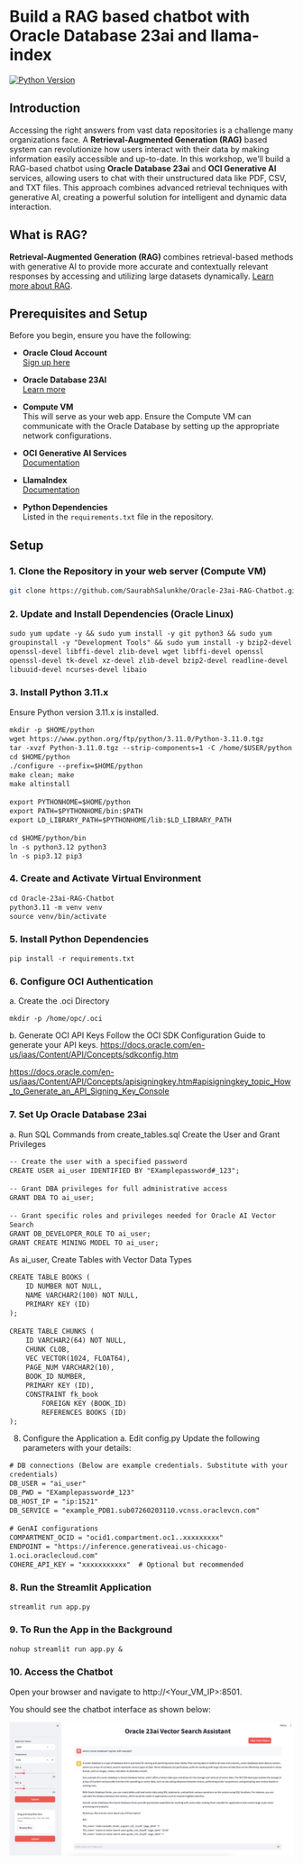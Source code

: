 # Build a RAG based chatbot with Oracle Database 23ai and llama-index

[![Python Version](https://img.shields.io/badge/python-3.11.x-blue.svg)](https://www.python.org/downloads/release/python-3110/)

## Introduction

Accessing the right answers from vast data repositories is a challenge many organizations face. A **Retrieval-Augmented Generation (RAG)** based system can revolutionize how users interact with their data by making information easily accessible and up-to-date. In this workshop, we’ll build a RAG-based chatbot using **Oracle Database 23ai** and **OCI Generative AI** services, allowing users to chat with their unstructured data like PDF, CSV, and TXT files. This approach combines advanced retrieval techniques with generative AI, creating a powerful solution for intelligent and dynamic data interaction.


## What is RAG?

**Retrieval-Augmented Generation (RAG)** combines retrieval-based methods with generative AI to provide more accurate and contextually relevant responses by accessing and utilizing large datasets dynamically. [Learn more about RAG](https://www.oracle.com/artificial-intelligence/generative-ai/retrieval-augmented-generation-rag/).

## Prerequisites and Setup

Before you begin, ensure you have the following:

- **Oracle Cloud Account**  
  [Sign up here](https://www.oracle.com/cloud/free/)
  
- **Oracle Database 23AI**  
  [Learn more](https://www.oracle.com/database/23ai/)
  
- **Compute VM**  
  This will serve as your web app. Ensure the Compute VM can communicate with the Oracle Database by setting up the appropriate network configurations.
  
- **OCI Generative AI Services**  
  [Documentation](https://docs.oracle.com/en-us/iaas/Content/GenerativeAI/home.htm)
  
- **LlamaIndex**  
  [Documentation](https://llamaindex.readthedocs.io/en/latest/)
  
- **Python Dependencies**  
  Listed in the `requirements.txt` file in the repository.

## Setup

### 1. Clone the Repository in your web server (Compute VM)

```bash
git clone https://github.com/SaurabhSalunkhe/Oracle-23ai-RAG-Chatbot.git
```

### 2. Update and Install Dependencies (Oracle Linux)
```
sudo yum update -y && sudo yum install -y git python3 && sudo yum groupinstall -y "Development Tools" && sudo yum install -y bzip2-devel openssl-devel libffi-devel zlib-devel wget libffi-devel openssl openssl-devel tk-devel xz-devel zlib-devel bzip2-devel readline-devel libuuid-devel ncurses-devel libaio

```

### 3. Install Python 3.11.x
Ensure Python version 3.11.x is installed.

```
mkdir -p $HOME/python
wget https://www.python.org/ftp/python/3.11.0/Python-3.11.0.tgz
tar -xvzf Python-3.11.0.tgz --strip-components=1 -C /home/$USER/python
cd $HOME/python
./configure --prefix=$HOME/python
make clean; make
make altinstall

export PYTHONHOME=$HOME/python
export PATH=$PYTHONHOME/bin:$PATH
export LD_LIBRARY_PATH=$PYTHONHOME/lib:$LD_LIBRARY_PATH

cd $HOME/python/bin
ln -s python3.12 python3
ln -s pip3.12 pip3

```

### 4. Create and Activate Virtual Environment
```
cd Oracle-23ai-RAG-Chatbot
python3.11 -m venv venv
source venv/bin/activate
```

### 5. Install Python Dependencies

```
pip install -r requirements.txt
```

### 6. Configure OCI Authentication
a. Create the .oci Directory

```
mkdir -p /home/opc/.oci
```

b. Generate OCI API Keys
Follow the OCI SDK Configuration Guide to generate your API keys.
https://docs.oracle.com/en-us/iaas/Content/API/Concepts/sdkconfig.htm 

https://docs.oracle.com/en-us/iaas/Content/API/Concepts/apisigningkey.htm#apisigningkey_topic_How_to_Generate_an_API_Signing_Key_Console 

### 7. Set Up Oracle Database 23ai
a. Run SQL Commands from create_tables.sql
Create the User and Grant Privileges

```
-- Create the user with a specified password
CREATE USER ai_user IDENTIFIED BY "EXamplepassword#_123";

-- Grant DBA privileges for full administrative access
GRANT DBA TO ai_user;

-- Grant specific roles and privileges needed for Oracle AI Vector Search
GRANT DB_DEVELOPER_ROLE TO ai_user;
GRANT CREATE MINING MODEL TO ai_user;
```

As ai_user, Create Tables with Vector Data Types


```
CREATE TABLE BOOKS (
    ID NUMBER NOT NULL,
    NAME VARCHAR2(100) NOT NULL,
    PRIMARY KEY (ID)
);

CREATE TABLE CHUNKS (
    ID VARCHAR2(64) NOT NULL,
    CHUNK CLOB,
    VEC VECTOR(1024, FLOAT64),
    PAGE_NUM VARCHAR2(10),
    BOOK_ID NUMBER,
    PRIMARY KEY (ID),
    CONSTRAINT fk_book
        FOREIGN KEY (BOOK_ID)
        REFERENCES BOOKS (ID)
);
```

8. Configure the Application
a. Edit config.py
Update the following parameters with your details:

```
# DB connections (Below are example credentials. Substitute with your credentials)
DB_USER = "ai_user"
DB_PWD = "EXamplepassword#_123"
DB_HOST_IP = "ip:1521"
DB_SERVICE = "example_PDB1.sub07260203110.vcnss.oraclevcn.com"

# GenAI configurations
COMPARTMENT_OCID = "ocid1.compartment.oc1..xxxxxxxxx"
ENDPOINT = "https://inference.generativeai.us-chicago-1.oci.oraclecloud.com"
COHERE_API_KEY = "xxxxxxxxxxx"  # Optional but recommended
```

### 8. Run the Streamlit Application

```
streamlit run app.py
```

### 9. To Run the App in the Background

```
nohup streamlit run app.py &
```

### 10. Access the Chatbot
Open your browser and navigate to http://<Your_VM_IP>:8501.

You should see the chatbot interface as shown below:

![Chatbot UI](./screenshot.png)

